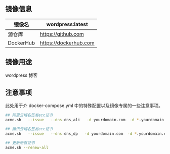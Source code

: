 <!-- images information template  -->

## 镜像信息

| 镜像名    | wordpress:latest      |
| --------- | --------------------- |
| 源仓库    | https://github.com    |
| DockerHub | https://dockerhub.com |

## 镜像用途

wordpress 博客

## 注意事项

此处用于介 docker-compose.yml 中的特殊配置以及镜像专属的一些注意事项。

```bash
## 阿里云域名签发ecc证书
acme.sh   --issue   --dns dns_ali   -d yourdomain.com  -d *.yourdomain.com  --dnssleep 3  --keylength ec-256
```

```bash
## 腾讯云域名签发ecc证书
acme.sh   --issue   --dns dns_dp   -d yourdomain.com  -d *.yourdomain.com  --dnssleep 300
```

```bash
## 更新所有证书
acme.sh --renew-all
```
